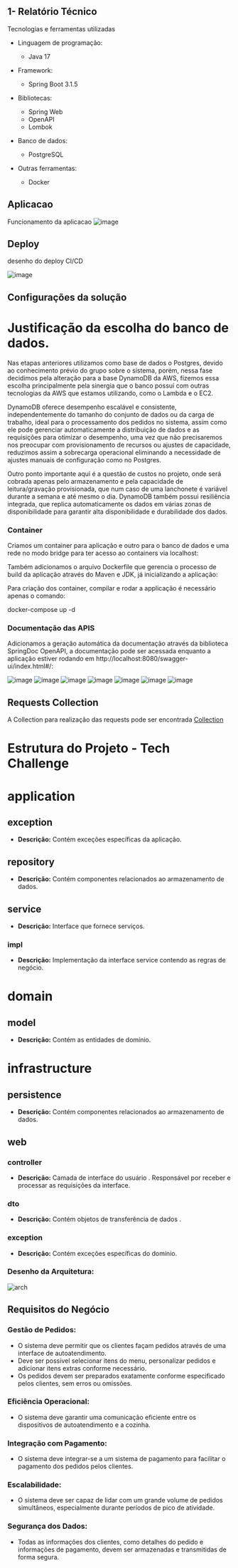 ## 1- Relatório Técnico
Tecnologias e ferramentas utilizadas

* Linguagem de programação: 

    * Java 17

* Framework:
    * Spring Boot 3.1.5

* Bibliotecas:
  * Spring Web
  * OpenAPI
  * Lombok
    
* Banco de dados:
  * PostgreSQL
* Outras ferramentas:
  * Docker

## Aplicacao
Funcionamento da aplicacao
![image](https://github.com/andzedd/tech_challenge/blob/master/images/aplicacao.png)


## Deploy
desenho do deploy CI/CD

![image](https://github.com/andzedd/tech_challenge/blob/master/images/deployCi.png)
 

## Configurações da solução




# Justificação da escolha do banco de dados.
Nas etapas anteriores utilizamos como base de dados o Postgres, devido ao conhecimento prévio do grupo sobre o sistema, porém, nessa fase decidimos pela alteração para a base DynamoDB da AWS, fizemos essa escolha principalmente pela sinergia que o banco possuí com outras tecnologias da AWS que estamos utilizando, como o Lambda e o EC2.

DynamoDB oferece desempenho escalável e consistente, independentemente do tamanho do conjunto de dados ou da carga de trabalho, ideal para o processamento dos pedidos no sistema, assim como ele pode gerenciar automaticamente a distribuição de dados e as requisições para otimizar o desempenho, uma vez que não precisaremos nos preocupar com provisionamento de recursos ou ajustes de capacidade, reduzimos assim a sobrecarga operacional eliminando a necessidade de ajustes manuais de configuração como no Postgres.

Outro ponto importante aqui é a questão de custos no projeto, onde será cobrada apenas pelo armazenamento e pela capacidade de leitura/gravação provisionada, que num caso de uma lanchonete é variável durante a semana e até mesmo o dia. DynamoDB também possui resiliência integrada, que replica automaticamente os dados em várias zonas de disponibilidade para garantir alta disponibilidade e durabilidade dos dados.


### Container


Criamos um container para aplicação e outro para o banco de dados e uma rede no modo bridge para ter acesso ao containers via localhost:


Também adicionamos o arquivo Dockerfile que gerencia o processo de build da aplicação através do Maven e JDK, já inicializando a aplicação:


Para criação dos container, compilar e rodar a applicação é necessário apenas o comando:

docker-compose up -d



### Documentação das APIS 
Adicionamos a geração automática da documentação através da biblioteca SpringDoc OpenAPI, a documentação pode ser acessada enquanto a aplicação estiver rodando em http://localhost:8080/swagger-ui/index.html#/:

![image](https://github.com/andzedd/tech_challenge/blob/master/images/produtos.png)
![image](https://github.com/andzedd/tech_challenge/blob/master/images/webhook.png)
![image](https://github.com/andzedd/tech_challenge/blob/master/images/tipo_produto.png)
![image](https://github.com/andzedd/tech_challenge/blob/master/images/pedidos.png)
![image](https://github.com/andzedd/tech_challenge/blob/master/images/pagamento.png)
![image](https://github.com/andzedd/tech_challenge/blob/master/images/clientes.png)
![image](https://github.com/andzedd/tech_challenge/blob/master/images/cartao.png)



 
## Requests Collection

A Collection para realização das requests pode ser encontrada [Collection](https://github.com/andzedd/tech_challenge/blob/master/techChallengerCollection%20-insominia)


# Estrutura do Projeto - Tech Challenge

# application

## exception
- **Descrição:** Contém exceções específicas da aplicação.

## repository
- **Descrição:** Contém componentes relacionados ao armazenamento de dados.

## service
- **Descrição:** Interface que fornece serviços.

### impl
- **Descrição:** Implementação da interface service contendo as regras de negócio.

# domain

## model
- **Descrição:** Contém as entidades de domínio.

# infrastructure

## persistence
- **Descrição:** Contém componentes relacionados ao armazenamento de dados.

## web

### controller
- **Descrição:** Camada de interface do usuário . Responsável por receber e processar as requisições da interface.

### dto
- **Descrição:** Contém objetos de transferência de dados .

### exception
- **Descrição:** Contém exceções específicas do domínio.


### Desenho da Arquitetura:

![arch](https://github.com/soulsah/tech_challenge/assets/60759001/2e738732-4024-4ed8-a48b-86d9e33d5600)

## Requisitos do Negócio

### Gestão de Pedidos:

- O sistema deve permitir que os clientes façam pedidos através de uma interface de autoatendimento.
- Deve ser possível selecionar itens do menu, personalizar pedidos e adicionar itens extras conforme necessário.
- Os pedidos devem ser preparados exatamente conforme especificado pelos clientes, sem erros ou omissões.

### Eficiência Operacional:

- O sistema deve garantir uma comunicação eficiente entre os dispositivos de autoatendimento e a cozinha.

### Integração com Pagamento:

- O sistema deve integrar-se a um sistema de pagamento para facilitar o pagamento dos pedidos pelos clientes.

### Escalabilidade:

- O sistema deve ser capaz de lidar com um grande volume de pedidos simultâneos, especialmente durante períodos de pico de atividade.

### Segurança dos Dados:

- Todas as informações dos clientes, como detalhes do pedido e informações de pagamento, devem ser armazenadas e transmitidas de forma segura.
